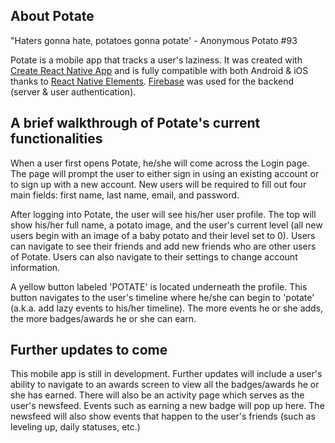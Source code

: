 ## About Potate

"Haters gonna hate, potatoes gonna potate' - Anonymous Potato #93

Potate is a mobile app that tracks a user's laziness. It was created with [Create React Native App](https://github.com/react-community/create-react-native-app) and is fully compatible with both Android & iOS thanks to [React Native Elements](https://github.com/react-native-training/react-native-elements). [Firebase](https://github.com/firebase/firebase-js-sdk) was used for the backend (server & user authentication).

## A brief walkthrough of Potate's current functionalities

When a user first opens Potate, he/she will come across the Login page. The page will prompt the user to either sign in using an existing account or to sign up with a new account. New users will be required to fill out four main fields: first name, last name, email, and password.

After logging into Potate, the user will see his/her user profile. The top will show his/her full name, a potato image, and the user's current level (all new users begin with an image of a baby potato and their level set to 0). Users can navigate to see their friends and add new friends who are other users of Potate. Users can also navigate to their settings to change account information.

A yellow button labeled 'POTATE' is located underneath the profile. This button navigates to the user's timeline where he/she can begin to 'potate' (a.k.a. add lazy events to his/her timeline). The more events he or she adds, the more badges/awards he or she can earn.

## Further updates to come

This mobile app is still in development. Further updates will include a user's ability to navigate to an awards screen to view all the badges/awards he or she has earned. There will also be an activity page which serves as the user's newsfeed. Events such as earning a new badge will pop up here. The newsfeed will also show events that happen to the user's friends (such as leveling up, daily statuses, etc.)
